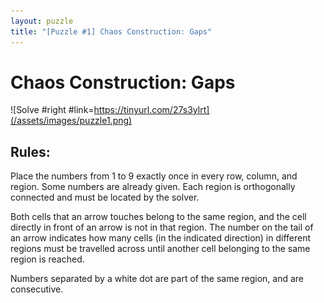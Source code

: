```yaml
---
layout: puzzle
title: "[Puzzle #1] Chaos Construction: Gaps"
---
```

# Chaos Construction: Gaps

![Solve #right #link=https://tinyurl.com/27s3ylrt](/assets/images/puzzle1.png)

## Rules:

Place the numbers from 1 to 9 exactly once in every row, column, and region. Some numbers are already given. Each region is orthogonally connected and must be located by the solver.

Both cells that an arrow touches belong to the same region, and the cell directly in front of an arrow is not in that region. The number on the tail of an arrow indicates how many cells (in the indicated direction) in different regions must be travelled across until another cell belonging to the same region is reached.

Numbers separated by a white dot are part of the same region, and are consecutive. 

